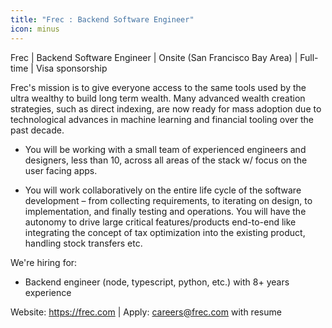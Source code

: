 ```yaml
---
title: "Frec : Backend Software Engineer"
icon: minus
---
```

Frec | Backend Software Engineer | Onsite (San Francisco Bay Area) | Full-time | Visa sponsorship

Frec&#x27;s mission is to give everyone access to the same tools used by the ultra wealthy to build long term wealth. Many advanced wealth creation strategies, such as direct indexing, are now ready for mass adoption due to technological advances in machine learning and financial tooling over the past decade.

- You will be working with a small team of experienced engineers and designers, less than 10, across all areas of the stack w&#x2F; focus on the user facing apps.

- You will work collaboratively on the entire life cycle of the software development – from collecting requirements, to iterating on design, to implementation, and finally testing and operations. You will have the autonomy to drive large critical features&#x2F;products end-to-end like integrating the concept of tax optimization into the existing product, handling stock transfers etc.

We&#x27;re hiring for:

- Backend engineer (node, typescript, python, etc.) with 8+ years experience

Website: <a href="https:&#x2F;&#x2F;frec.com" rel="nofollow">https:&#x2F;&#x2F;frec.com</a> | Apply: careers@frec.com with resume
